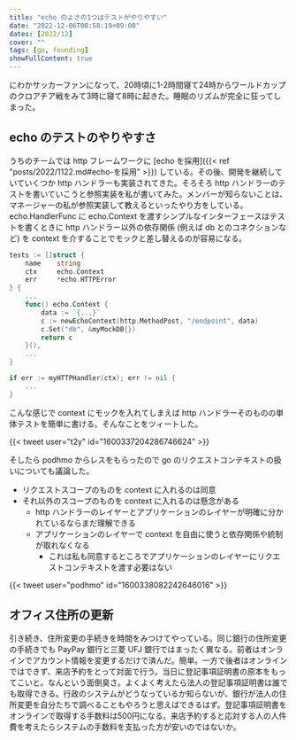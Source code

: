 ```yaml
---
title: "echo のよさの1つはテストがやりやすい"
date: "2022-12-06T08:58:19+09:00"
dates: [2022/12]
cover: ""
tags: [go, founding]
showFullContent: true
---
```


にわかサッカーファンになって、20時頃に1-2時間寝て24時からワールドカップのクロアチア戦をみて3時に寝て8時に起きた。睡眠のリズムが完全に狂ってしまった。

## echo のテストのやりやすさ

うちのチームでは http フレームワークに [echo を採用]({{< ref "posts/2022/1122.md#echo-を採用" >}}) している。その後、開発を継続していていくつか http ハンドラーも実装されてきた。そろそろ http ハンドラーのテストを書いていこうと参照実装を私が書いてみた。メンバーが知らないことは、マネージャーの私が参照実装して教えるといったやり方をしている。echo.HandlerFunc に echo.Context を渡すシンプルなインターフェースはテストを書くときに http ハンドラー以外の依存関係 (例えば db とのコネクションなど) を context を介することでモックと差し替えるのが容易になる。

```go
tests := []struct {
	name    string
	ctx     echo.Context
	err     *echo.HTTPError
} {
    ...
	func() echo.Context {
		data := `{...}`
		c := newEchoContext(http.MethodPost, "/endpoint", data)
		c.Set("db", &myMockDB{})
		return c
	}(),
    ...
}

if err := myHTTPHandler(ctx); err != nil {
    ...
}
```

こんな感じで context にモックを入れてしまえば http ハンドラーそのものの単体テストを簡単に書ける。そんなことをツィートした。

{{< tweet user="t2y" id="1600337204286746624" >}}

そしたら podhmo からレスをもらったので go のリクエストコンテキストの扱いについても議論した。

* リクエストスコープのものを context に入れるのは同意
* それ以外のスコープのものを context に入れるのは懸念がある
  * http ハンドラーのレイヤーとアプリケーションのレイヤーが明確に分かれているならまだ理解できる
  * アプリケーションのレイヤーで context を自由に使うと依存関係や統制が取れなくなる
    * これは私も同意するところでアプリケーションのレイヤーにリクエストコンテキストを渡す必要はない

{{< tweet user="podhmo" id="1600338082242646016" >}}

## オフィス住所の更新

引き続き、住所変更の手続きを時間をみつけてやっている。同じ銀行の住所変更の手続きでも PayPay 銀行と三菱 UFJ 銀行ではまったく異なる。前者はオンラインでアカウント情報を変更するだけで済んだ。簡単。一方で後者はオンラインではできず、来店予約をとって対面で行う。当日に登記事項証明書の原本をもってこいと。なんという面倒臭さ。よくよく考えたら法人の登記事項証明書は誰でも取得できる。行政のシステムがどうなっているか知らないが、銀行が法人の住所変更を自分たちで調べることもやろうと思えばできるはず。登記事項証明書をオンラインで取得する手数料は500円になる。来店予約すると応対する人の人件費を考えたらシステムの手数料を支払った方が安いのではないか。

